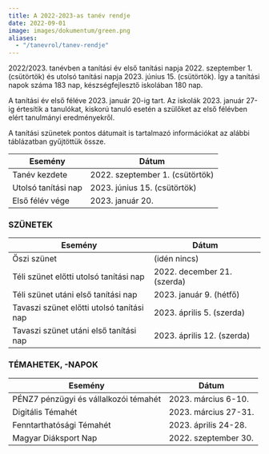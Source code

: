 ```yaml
---
title: A 2022-2023-as tanév rendje
date: 2022-09-01
image: images/dokumentum/green.png
aliases:
  - "/tanevrol/tanev-rendje"
---
```


2022/2023. tanévben a tanítási év első tanítási napja 2022. szeptember 1. (csütörtök) és utolsó tanítási napja 2023. június 15. (csütörtök). Így a tanítási napok száma 183 nap, készségfejlesztő iskolában 180 nap.

A tanítási év első féléve 2023. január 20-ig tart. Az iskolák 2023. január 27-ig értesítik a tanulókat, kiskorú tanuló esetén a szülőket az első félévben elért tanulmányi eredményekről.

A tanítási szünetek pontos dátumait is tartalmazó információkat az alábbi táblázatban gyűjtöttük össze.

| Esemény             | Dátum                           |
|---------------------|---------------------------------|
| Tanév kezdete       | 2022. szeptember 1. (csütörtök) |
| Utolsó tanítási nap | 2023. június 15. (csütörtök)    |
| Első félév vége     | 2023. január 20.                |

### SZÜNETEK

| Esemény                                   | Dátum                       |
|-------------------------------------------|-----------------------------|
| Őszi szünet                               | (idén nincs)                |
| Téli szünet előtti utolsó tanítási nap    | 2022. december 21. (szerda) |
| Téli szünet utáni első tanítási nap       | 2023. január 9. (hétfő)     |
| Tavaszi szünet előtti utolsó tanítási nap | 2023. április 5. (szerda)   |
| Tavaszi szünet utáni első tanítási nap    | 2023. április 12. (szerda)  |

### TÉMAHETEK, -NAPOK

| Esemény                               | Dátum                |
|---------------------------------------|----------------------|
| PÉNZ7 pénzügyi és vállalkozói témahét | 2023. március 6-10.  |
| Digitális Témahét                     | 2023. március 27-31. |
| Fenntarthatósági Témahét              | 2023. április 24-28. |
| Magyar Diáksport Nap                  | 2022. szeptember 30. |